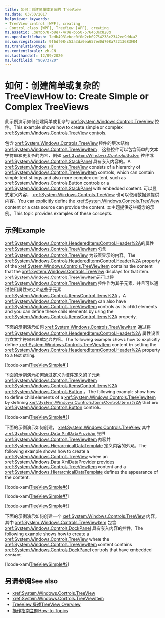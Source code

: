```yaml
---
title: 如何：创建简单或复杂的 TreeView
ms.date: 03/30/2017
helpviewer_keywords:
- TreeView control [WPF], creating
- Control class [WPF], TreeView [WPF], creating
ms.assetid: 1defbb78-b8e7-4c0e-b650-576453ac828d
ms.openlocfilehash: 7edb4933ebcc0f0d2cb02754238c2342ee9dd4a2
ms.sourcegitcommit: 9f6df084c53a3da0ea657ed0d708a72213683084
ms.translationtype: MT
ms.contentlocale: zh-CN
ms.lasthandoff: 12/09/2020
ms.locfileid: "96973720"
---
```

# <a name="how-to-create-simple-or-complex-treeviews"></a><span data-ttu-id="cd30b-102">如何：创建简单或复杂的 TreeView</span><span class="sxs-lookup"><span data-stu-id="cd30b-102">How to: Create Simple or Complex TreeViews</span></span>
<span data-ttu-id="cd30b-103">此示例演示如何创建简单或复杂的 <xref:System.Windows.Controls.TreeView> 控件。</span><span class="sxs-lookup"><span data-stu-id="cd30b-103">This example shows how to create simple or complex <xref:System.Windows.Controls.TreeView> controls.</span></span>  
  
 <span data-ttu-id="cd30b-104">包含 <xref:System.Windows.Controls.TreeView> 控件的层次结构 <xref:System.Windows.Controls.TreeViewItem> ，这些控件可以包含简单的文本字符串和更复杂的内容，例如 <xref:System.Windows.Controls.Button> 控件或 <xref:System.Windows.Controls.StackPanel> 具有嵌入内容的。</span><span class="sxs-lookup"><span data-stu-id="cd30b-104">A <xref:System.Windows.Controls.TreeView> consists of a hierarchy of <xref:System.Windows.Controls.TreeViewItem> controls, which can contain simple text strings and also more complex content, such as <xref:System.Windows.Controls.Button> controls or a <xref:System.Windows.Controls.StackPanel> with embedded content.</span></span> <span data-ttu-id="cd30b-105">可以显式定义内容， <xref:System.Windows.Controls.TreeView> 也可以使用数据源提供内容。</span><span class="sxs-lookup"><span data-stu-id="cd30b-105">You can explicitly define the <xref:System.Windows.Controls.TreeView> content or a data source can provide the content.</span></span> <span data-ttu-id="cd30b-106">本主题提供这些概念的示例。</span><span class="sxs-lookup"><span data-stu-id="cd30b-106">This topic provides examples of these concepts.</span></span>  
  
## <a name="example"></a><span data-ttu-id="cd30b-107">示例</span><span class="sxs-lookup"><span data-stu-id="cd30b-107">Example</span></span>  
 <span data-ttu-id="cd30b-108"><xref:System.Windows.Controls.HeaderedItemsControl.Header%2A>的属性 <xref:System.Windows.Controls.TreeViewItem> 包含 <xref:System.Windows.Controls.TreeView> 为该项显示的内容。</span><span class="sxs-lookup"><span data-stu-id="cd30b-108">The <xref:System.Windows.Controls.HeaderedItemsControl.Header%2A> property of the <xref:System.Windows.Controls.TreeViewItem> contains the content that the <xref:System.Windows.Controls.TreeView> displays for that item.</span></span> <span data-ttu-id="cd30b-109"><xref:System.Windows.Controls.TreeViewItem>还可以将 <xref:System.Windows.Controls.TreeViewItem> 控件作为其子元素，并且可以通过使用属性来定义这些子元素 <xref:System.Windows.Controls.ItemsControl.Items%2A> 。</span><span class="sxs-lookup"><span data-stu-id="cd30b-109">A <xref:System.Windows.Controls.TreeViewItem> can also have <xref:System.Windows.Controls.TreeViewItem> controls as its child elements and you can define these child elements by using the <xref:System.Windows.Controls.ItemsControl.Items%2A> property.</span></span>  
  
 <span data-ttu-id="cd30b-110">下面的示例演示如何 <xref:System.Windows.Controls.TreeViewItem> 通过将 <xref:System.Windows.Controls.HeaderedItemsControl.Header%2A> 属性设置为文本字符串来显式定义内容。</span><span class="sxs-lookup"><span data-stu-id="cd30b-110">The following example shows how to explicitly define <xref:System.Windows.Controls.TreeViewItem> content by setting the <xref:System.Windows.Controls.HeaderedItemsControl.Header%2A> property to a text string.</span></span>  
  
 [!code-xaml[TreeViewSimple#1](~/samples/snippets/csharp/VS_Snippets_Wpf/TreeViewSimple/CS/Window1.xaml#1)]  
  
 <span data-ttu-id="cd30b-111">下面的示例演示如何通过定义为控件定义的子元素 <xref:System.Windows.Controls.TreeViewItem> <xref:System.Windows.Controls.ItemsControl.Items%2A> <xref:System.Windows.Controls.Button> 。</span><span class="sxs-lookup"><span data-stu-id="cd30b-111">The following example show how to define child elements of a <xref:System.Windows.Controls.TreeViewItem> by defining <xref:System.Windows.Controls.ItemsControl.Items%2A> that are <xref:System.Windows.Controls.Button> controls.</span></span>  
  
 [!code-xaml[TreeViewSimple#3](~/samples/snippets/csharp/VS_Snippets_Wpf/TreeViewSimple/CS/Window1.xaml#3)]  
  
 <span data-ttu-id="cd30b-112">下面的示例演示如何创建， <xref:System.Windows.Controls.TreeView> 其中 <xref:System.Windows.Data.XmlDataProvider> 提供 <xref:System.Windows.Controls.TreeViewItem> 内容并 <xref:System.Windows.HierarchicalDataTemplate> 定义内容的外观。</span><span class="sxs-lookup"><span data-stu-id="cd30b-112">The following example shows how to create a <xref:System.Windows.Controls.TreeView> where an <xref:System.Windows.Data.XmlDataProvider> provides <xref:System.Windows.Controls.TreeViewItem> content and a <xref:System.Windows.HierarchicalDataTemplate> defines the appearance of the content.</span></span>  
  
 [!code-xaml[TreeViewSimple#6](~/samples/snippets/csharp/VS_Snippets_Wpf/TreeViewSimple/CS/Window1.xaml#6)]  
  
 [!code-xaml[TreeViewSimple#7](~/samples/snippets/csharp/VS_Snippets_Wpf/TreeViewSimple/CS/Window1.xaml#7)]  
  
 [!code-xaml[TreeViewSimple#5](~/samples/snippets/csharp/VS_Snippets_Wpf/TreeViewSimple/CS/Window1.xaml#5)]  
  
 <span data-ttu-id="cd30b-113">下面的示例演示如何创建一个 <xref:System.Windows.Controls.TreeView> 内容，其中 <xref:System.Windows.Controls.TreeViewItem> 包含 <xref:System.Windows.Controls.DockPanel> 具有嵌入内容的控件。</span><span class="sxs-lookup"><span data-stu-id="cd30b-113">The following example shows how to create a <xref:System.Windows.Controls.TreeView> where the <xref:System.Windows.Controls.TreeViewItem> content contains <xref:System.Windows.Controls.DockPanel> controls that have embedded content.</span></span>  
  
 [!code-xaml[TreeViewSimple#9](~/samples/snippets/csharp/VS_Snippets_Wpf/TreeViewSimple/CS/Window1.xaml#9)]  
  
## <a name="see-also"></a><span data-ttu-id="cd30b-114">另请参阅</span><span class="sxs-lookup"><span data-stu-id="cd30b-114">See also</span></span>

- <xref:System.Windows.Controls.TreeView>
- <xref:System.Windows.Controls.TreeViewItem>
- [<span data-ttu-id="cd30b-115">TreeView 概述</span><span class="sxs-lookup"><span data-stu-id="cd30b-115">TreeView Overview</span></span>](treeview-overview.md)
- [<span data-ttu-id="cd30b-116">操作指南主题</span><span class="sxs-lookup"><span data-stu-id="cd30b-116">How-to Topics</span></span>](treeview-how-to-topics.md)
